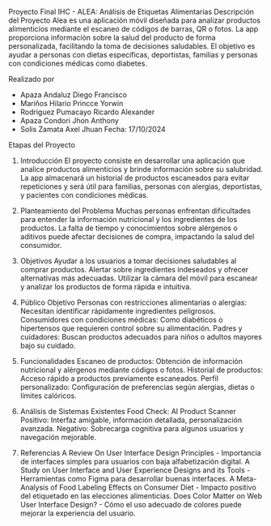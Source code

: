 Proyecto Final IHC - ALEA: Análisis de Etiquetas Alimentarias
Descripción del Proyecto
Alea es una aplicación móvil diseñada para analizar productos alimenticios mediante el escaneo de códigos de barras, QR o fotos. La app proporciona información sobre la salud del producto de forma personalizada, facilitando la toma de decisiones saludables. El objetivo es ayudar a personas con dietas específicas, deportistas, familias y personas con condiciones médicas como diabetes.

Realizado por
- Apaza Andaluz Diego Francisco
- Mariños Hilario Princce Yorwin
- Rodriguez Pumacayo Ricardo Alexander
- Apaza Condori Jhon Anthony
- Solis Zamata Axel Jhuan
Fecha: 17/10/2024

Etapas del Proyecto
1. Introducción
El proyecto consiste en desarrollar una aplicación que analice productos alimenticios y brinde información sobre su salubridad. La app almacenará un historial de productos escaneados para evitar repeticiones y será útil para familias, personas con alergias, deportistas, y pacientes con condiciones médicas.

2. Planteamiento del Problema
Muchas personas enfrentan dificultades para entender la información nutricional y los ingredientes de los productos. La falta de tiempo y conocimientos sobre alérgenos o aditivos puede afectar decisiones de compra, impactando la salud del consumidor.

3. Objetivos
Ayudar a los usuarios a tomar decisiones saludables al comprar productos.
Alertar sobre ingredientes indeseados y ofrecer alternativas más adecuadas.
Utilizar la cámara del móvil para escanear y analizar los productos de forma rápida e intuitiva.
4. Público Objetivo
Personas con restricciones alimentarias o alergias: Necesitan identificar rápidamente ingredientes peligrosos.
Consumidores con condiciones médicas: Como diabéticos o hipertensos que requieren control sobre su alimentación.
Padres y cuidadores: Buscan productos adecuados para niños o adultos mayores bajo su cuidado.
5. Funcionalidades
Escaneo de productos: Obtención de información nutricional y alérgenos mediante códigos o fotos.
Historial de productos: Acceso rápido a productos previamente escaneados.
Perfil personalizado: Configuración de preferencias según alergias, dietas o límites calóricos.
6. Análisis de Sistemas Existentes
Food Check: AI Product Scanner
Positivo: Interfaz amigable, información detallada, personalización avanzada.
Negativo: Sobrecarga cognitiva para algunos usuarios y navegación mejorable.
7. Referencias
A Review On User Interface Design Principles - Importancia de interfaces simples para usuarios con baja alfabetización digital.
A Study on User Interface and User Experience Designs and its Tools - Herramientas como Figma para desarrollar buenas interfaces.
A Meta-Analysis of Food Labeling Effects on Consumer Diet - Impacto positivo del etiquetado en las elecciones alimenticias.
Does Color Matter on Web User Interface Design? - Cómo el uso adecuado de colores puede mejorar la experiencia del usuario.
